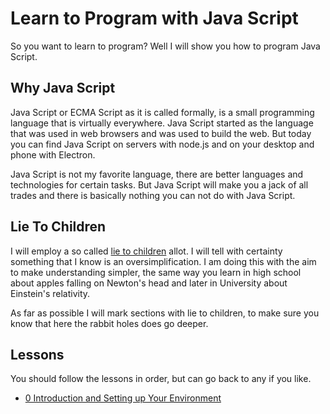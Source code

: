 # Learn to Program with Java Script

So you want to learn to program? Well I will show you how to program Java Script.

## Why Java Script

Java Script or ECMA Script as it is called formally, is a small programming 
language that is virtually everywhere. Java Script started as the language
that was used in web browsers and was used to build the web. But today 
you can find Java Script on servers with node.js and on your desktop and 
phone with Electron.

Java Script is not my favorite language, there are better languages and 
technologies for certain tasks. But Java Script will make you a jack of all
trades and there is basically nothing you can not do with Java Script. 

## Lie To Children

I will employ a so called [lie to children] allot. I will tell with 
certainty something that I know is an oversimplification. I am doing this
with the aim to make understanding simpler, the same way you learn in high school
about apples falling on Newton's head and later in University about Einstein's 
relativity.

As far as possible I will mark sections with lie to children, to make sure you
know that here the rabbit holes does go deeper.

[lie to children]: https://en.wikipedia.org/wiki/Lie-to-children

## Lessons

You should follow the lessons in order, but can go back to any if you like.

* [0 Introduction and Setting up Your Environment](lessons/0-setting-up-your-environment.md)

